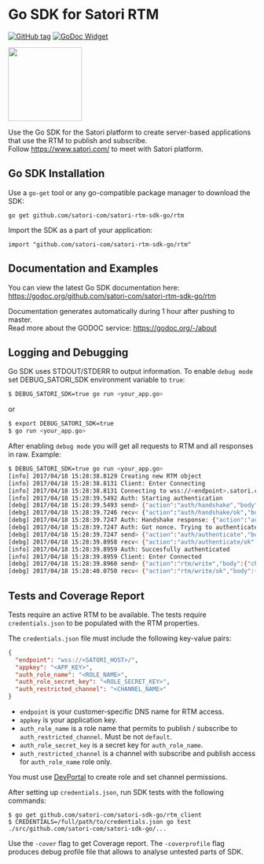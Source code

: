 Go SDK for Satori RTM
============================================================

[![GitHub tag](https://img.shields.io/github/tag/satori-com/satori-rtm-sdk-go.svg)](https://github.com/satori-com/satori-rtm-sdk-go/tags)
[![GoDoc Widget]][GoDoc]

[<img src="https://cdn.satori.com/assets/utilities/Satori_Landscape_Logo_LightBckgnd.png" height="150">](https://satori.com)

Use the Go SDK for the Satori platform to create server-based applications that use the RTM to publish and subscribe.  
Follow https://www.satori.com/ to meet with Satori platform.

## Go SDK Installation

Use a `go-get` tool or any go-compatible package manager to download the SDK:
```
go get github.com/satori-com/satori-rtm-sdk-go/rtm
```

Import the SDK as a part of your application:
```
import "github.com/satori-com/satori-rtm-sdk-go/rtm"
```

## Documentation and Examples

You can view the latest Go SDK documentation here:
https://godoc.org/github.com/satori-com/satori-rtm-sdk-go/rtm

Documentation generates automatically during 1 hour after pushing to master.  
Read more about the GODOC service: https://godoc.org/-/about

## Logging and Debugging

Go SDK uses STDOUT/STDERR to output information. To enable `debug mode` 
set DEBUG_SATORI_SDK environment variable to `true`:
```bash
$ DEBUG_SATORI_SDK=true go run <your_app.go>
```
or 
```bash
$ export DEBUG_SATORI_SDK=true
$ go run <your_app.go>
```

After enabling `debug mode` you will get all requests to RTM and all responses in raw. Example:
```bash
$ DEBUG_SATORI_SDK=true go run <your_app.go>
[info] 2017/04/18 15:28:38.8129 Creating new RTM object
[info] 2017/04/18 15:28:38.8131 Client: Enter Connecting
[info] 2017/04/18 15:28:38.8131 Connecting to wss://<endpoint>.satori.com
[info] 2017/04/18 15:28:39.5492 Auth: Starting authentication
[debg] 2017/04/18 15:28:39.5493 send> {"action":"auth/handshake","body":{"method":"role_secret","data":{"role":"<role>"}},"id":1}
[debg] 2017/04/18 15:28:39.7246 recv< {"action":"auth/handshake/ok","body":{"data":{"nonce":"<nonce>"}},"id":1}
[debg] 2017/04/18 15:28:39.7247 Auth: Handshake response: {"action":"auth/handshake/ok","body":{"data":{"nonce":"<nonce>"}},"id":1}
[debg] 2017/04/18 15:28:39.7247 Auth: Got nonce. Trying to authenticate
[debg] 2017/04/18 15:28:39.7247 send> {"action":"auth/authenticate","body":{"method":"role_secret","credentials":{"hash":"<generated_hash>"}},"id":2}
[debg] 2017/04/18 15:28:39.8958 recv< {"action":"auth/authenticate/ok","body":{},"id":2}
[info] 2017/04/18 15:28:39.8959 Auth: Succesfully authenticated
[info] 2017/04/18 15:28:39.8959 Client: Enter Connected
[debg] 2017/04/18 15:28:39.8960 send> {"action":"rtm/write","body":{"channel":"channel-name","message":1},"id":3}
[debg] 2017/04/18 15:28:40.0750 recv< {"action":"rtm/write/ok","body":{"position":"1492522119:0"},"id":3}
```

## Tests and Coverage Report

Tests require an active RTM to be available. The tests require `credentials.json` to be populated with the RTM properties.

The `credentials.json` file must include the following key-value pairs:
```json
{
  "endpoint": "wss://<SATORI_HOST>/",
  "appkey": "<APP_KEY>",
  "auth_role_name": "<ROLE_NAME>",
  "auth_role_secret_key": "<ROLE_SECRET_KEY>",
  "auth_restricted_channel": "<CHANNEL_NAME>"
}
```

- `endpoint` is your customer-specific DNS name for RTM access.
- `appkey` is your application key.
- `auth_role_name` is a role name that permits to publish / subscribe to `auth_restricted_channel`. Must be not `default`.
- `auth_role_secret_key` is a secret key for `auth_role_name`.
- `auth_restricted_channel` is a channel with subscribe and publish access for `auth_role_name` role only.

You must use [DevPortal](https://developer.satori.com/) to create role and set channel permissions.

After setting up `credentials.json`, run SDK tests with the following commands:
```
$ go get github.com/satori-com/satori-sdk-go/rtm_client
$ CREDENTIALS=/full/path/to/credentials.json go test ./src/github.com/satori-com/satori-sdk-go/...
```

Use the `-cover` flag to get Coverage report. The `-coverprofile` flag produces debug profile file that
allows to analyse untested parts of SDK.

[GoDoc]: https://godoc.org/github.com/satori-com/satori-rtm-sdk-go/rtm
[GoDoc Widget]: https://godoc.org/github.com/satori-com/satori-rtm-sdk-go/rtm?status.svg
[logo]: https://cdn.satori.com/assets/utilities/Satori_Landscape_Logo_LightBckgnd.png "Satori"
